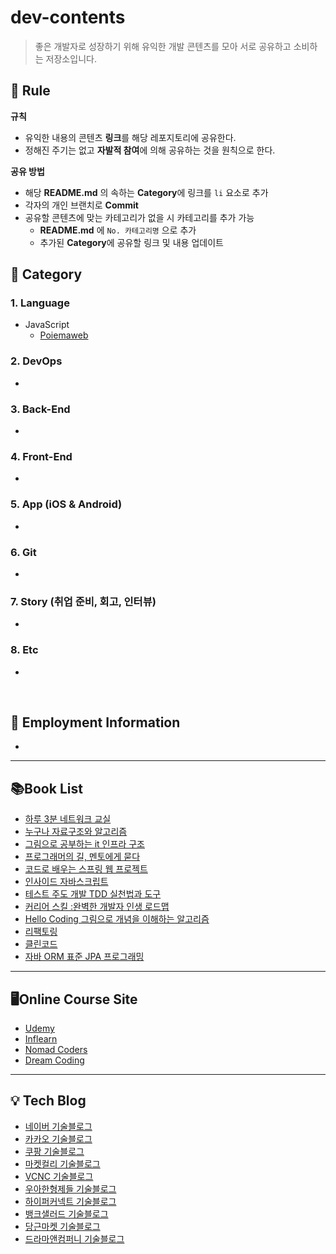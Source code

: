 # dev-contents

> 좋은 개발자로 성장하기 위해 유익한 개발 콘텐츠를 모아 서로 공유하고 소비하는 저장소입니다.

## 🚦 Rule

**규칙**

- 유익한 내용의 콘텐츠 **링크**를 해당 레포지토리에 공유한다.
- 정해진 주기는 없고 **자발적 참여**에 의해 공유하는 것을 원칙으로 한다.

**공유 방법**

- 해당 **README.md** 의 속하는 **Category**에 링크를 `li` 요소로 추가
- 각자의 개인 브랜치로 **Commit**
- 공유할 콘텐츠에 맞는 카테고리가 없을 시 카테고리를 추가 가능
  - **README.md** 에 `No. 카테고리명` 으로 추가
  - 추가된 **Category**에 공유할 링크 및 내용 업데이트

## 📌 Category

### 1. Language

- JavaScript
  - [Poiemaweb](https://poiemaweb.com/)

### 2. DevOps

- 

### 3. Back-End

- 

### 4. Front-End

- 

### 5. App (iOS & Android)

- 

### 6. Git

- 

### 7. Story (취업 준비, 회고, 인터뷰)

- 

### 8. Etc

-  

<br>

## 📄 Employment Information

- 

---

## 📚Book List

- [하루 3분 네트워크 교실](http://m.yes24.com/goods/detail/30670329)
- [누구나 자료구조와 알고리즘](http://www.yes24.com/Product/Goods/61941073)
- [그림으로 공부하는 it 인프라 구조](http://www.yes24.com/Product/Goods/95800974?pid=123487&cosemkid=go16074119324467461&gclid=Cj0KCQiAnKeCBhDPARIsAFDTLTJCG78CcxQ7dbSX6ODNno0pOjA7z6IhrFqFzJKW07DRp1PjEKi6vVMaAgFuEALw_wcB)
- [프로그래머의 길, 멘토에게 묻다](http://www.yes24.com/Product/Goods/4045732)
- [코드로 배우는 스프링 웹 프로젝트](http://www.yes24.com/Product/Goods/64340061)
- [인사이드 자바스크립트](http://www.yes24.com/Product/Goods/37157296)
- [테스트 주도 개발 TDD 실천법과 도구](http://www.yes24.com/Product/Goods/3908398)
- [커리어 스킬 :완벽한 개발자 인생 로드맵](http://www.yes24.com/Product/Goods/71829578)
- [Hello Coding 그림으로 개념을 이해하는 알고리즘](http://www.yes24.com/Product/Goods/37885448)
- [리팩토링](https://www.hanbit.co.kr/store/books/look.php?p_code=B9939119873)
- [클린코드](http://www.yes24.com/Product/Goods/11681152)
- [자바 ORM 표준 JPA 프로그래밍](http://www.yes24.com/Product/Goods/19040233?OzSrank=1)

---

## 🖥Online Course Site

- [Udemy](https://www.udemy.com/)
- [Inflearn](https://www.inflearn.com/)
- [Nomad Coders](https://nomadcoders.co/)
- [Dream Coding](https://academy.dream-coding.com/)

---
## 💡 Tech Blog

- [네이버 기술블로그](https://d2.naver.com/home)
- [카카오 기술블로그](https://tech.kakao.com/blog/)
- [쿠팡 기술블로그](https://medium.com/coupang-tech/technote/home)
- [마켓컬리 기술블로그](https://helloworld.kurly.com/)
- [VCNC 기술블로그](http://engineering.vcnc.co.kr/)
- [우아한형제들 기술블로그](https://woowabros.github.io/)
- [하이퍼커넥트 기술블로그](https://hyperconnect.github.io/)
- [뱅크샐러드 기술블로그](https://blog.banksalad.com/)
- [당근마켓 기술블로그](https://medium.com/daangn)
- [드라마앤컴퍼니 기술블로그](https://blog.dramancompany.com/)